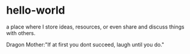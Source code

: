 # hello-world
a place where I store ideas, resources, or even share and discuss things with others.

Dragon Mother:"If at first you dont succeed, laugh until you do."
